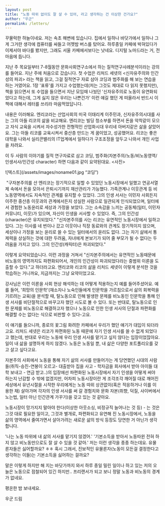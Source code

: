 ```yaml
---
layout: post
title: "노동 따위 없이도 잘 살 수 있어, 라고 생각하는 건 이상한 건가요?"
author: "우군"
permalink: /letters/
---
```


꾸물럭한 하늘이네요. 저는 속초 해변에 있습니다. 
집에서 일하나 바닷가에서 일하나 그게 그거란 생각에 컴퓨터를 싸들고 어젯밤 버스를 탔어요. 하루종일 카페에 박혀있다가 이제서야 바다를 봤지만, 그래도 서울 카페에서보다는 낫네요. 디지털 노마드라는 거, 전 마음에 듭니다. 

지난 주 목요일부터 7-8월동안 문화사회연구소에서 하는 질적연구사례분석이라는 강의를 들어요. 지난 주에 처음으로 갔습니다. 첫 수업은 리처드 세넷의 <신자유주의와 인간성의 파괴> 라는 책을 읽고, 그걸 질적연구 자료 삼아 코딩과 범주화를 해 보는 연습을 하는 거였어요. 1장 '표류'를 가지고 수업했는데(저는 그것도 제대로 다 읽지 못했지만), 책을 읽으면서 또 수업을 들으면서 지난 모임때 나눴던 '신자유주의로 노동이 유연화되었다고 하는데, 그게 싫지 않은 우리는 나쁜건가' 이런 얘길 했던 게 떠올라서 반드시 이 책에 대해서 레터를 쓰리라 마음먹었답니다.

내용은 이러해요. 엔리코라는 산업사회의 미국 이태리계 이주민과, 신자유주의시대를 사는 그의 아들 리코의 삶을 비교해요. 엔리코는 빌딩 청소부를 하면서 돈을 악착같이 모으고 자식 교육을 시켜서 자수성가한 전형적인 산업화시대 우리네 아버지같은 삶을 살았어요. 그는 아들 리코를 교육시켜서 중산층 만드는 게 꿈이었고, 성공했어요. 리코는 좋은 대학을 나와서 실리콘밸리의 IT업계에서 일하다가 구조조정을 앞두고 나와서 개인 사업을 차려요. 

이 두 사람의 이야기를 질적 연구자료로 삼고 코딩, 범주화(자본주의/노동/비노동영역/ 인생서사/인간성 character) 하면 다음과 같이 요약된대요. <사진>

![텍스트](/assets/images/noname01.jpg “코딩”)

​
"구자본주의를 산 엔리코는 장기적으로 일할 수 있었던 노동시장에서 일했고 연공서열제 속에서 돈을 모아서 은퇴시기까지 재산관리가 가능했다. 가족관계나 이웃관계 등 비노동영역에서도 지속적인 관계를 유지할 수 있었다. 그의 인생 서사는 이민자 사회든지 이주한 중산층 이웃과의 관계에서든지 성실한 사람으로 일관되게 인식되었으며, 일터에서 경험한 노동윤리로 세상과 가정을 보았다. 그는 소속감을 느끼는 공동체(일터, 이민자 커뮤니티, 이웃)가 있으며, 자신이 인생을 서사할 수 있었다. 즉, 그의 인간성(character)은 유지되었다."
"신자본주의를 사는 리코는 유연적인 노동시장에서 일하고 있다. 그는 이사를 네 번이나 갔고 이웃이나 직장 동료와의 관계도 장기적이지 않으며, 세상이나 가정을 보는 윤리로 쓸 수 있는 일터에서의 윤리도 없다. 그는 자기 삶에서 통제력을 상실하는 것에 대한 두려움, 자녀에게 본보기가 되어 줄 부모가 될 수 없다는 두려움을 가지고 있다. 그의 인간성(캐릭터)은 파괴되었다."

이렇게 요약되었습니다. 
이런 과정을 거쳐서 "신자본주의에서는 유연적인 노동때문에 비노동의 영역까지도 파편화되어서, 개인의 인간성이 파괴되었다라는 중범위 이론을 도출할 수 있다."고 하더라고요. 
엔리코와 리코의 삶을 리처드 세넷이 이렇게 분석한 것을 학습하는 거니까요, 지금까지는 그냥 요약이었고요. 

강사님은 이런 이론을 사회 현상 해석하는 데 어떻게 적용하는지 예를 들어주셨어요. 예를 들어,  '희망의 인문학'(재소자나 노숙인들에게 인문학을 가르침으로서 삶의 회복력을 기르려는 교육)을 분석할 때, 탈노동으로 인해 발생한 문제를 비노동인 인문학을 통해 인생 서사를 비단절적으로 바꾸고자 했던 시도로 볼 수 있다. 또는 반대로, 탈노동으로 인한 문제를 비노동으로 해결하고자 했으나 노동으로 인한 인생 서사의 단절과 파편화를 해결할 수는 없다는 식으로 비판할 수 있다-고요. 

이 얘기를 들으니까, 종로의 꽃그림 화려한 카페에서 우리가 했던 얘기가 대입이 되더라고요. 리처드 세넷은 리코가 파편화된 노동 때문에 자기 인생 서사를 쓸 수 없게 되었다고 했는데, 반대로 우리는 노동에 우리 인생 서사를 맡기고 싶지 않다는 입장이었잖아요. 일이 내 삶을 설명하게 하지 않겠다. 노동은 노동일 뿐, 내 삶은 다양한 포트폴리오를 갖고 살고 싶다고요. 

자본주의 사회에서 노동을 통해 자기 삶의 서사를 만들어가는 게 당연했던 시대의 사람들(취직-승진-연봉이 오르고- 대출받아 집을 사고 - 학자금을 회사에서 받아 아이들 대학 보내고 - 연금 받고..)의 입장에선 파편화된 노동시장에서 자기 인생을 어떻게 써야 하는지 난감할 수 밖에 없겠지만, 어차피 노동시장이란 게 조각조각 깨어질 대로 깨어진 세상에서 유년시절을 시작한 우리에게는 노동 따위 상관없이(혹은 적응하거나 이를 이용한 채) 살아가며 각자의 인생 서사를 써 갈 경험치와 문화 자본(취향, 덕질, 사이버에서 노는법, 일터 아닌 인간관계 가꾸기)을 갖고 있는 것 같아요. 

노동시장이 망가지지 말아야 한다(이상한 아웃소싱, 비정규직 늘어나는 것 등) - 는 것은 그것 대로 필요한 일이고,
그것과 별개로, 파편화되고 유연해 진 노동시장에서, 노동을 삶의 영역에서 줄여가면서 살아가려는 새로운 삶의 방식 등장도 당연한 거 아닌가 생각합니다.

'나는 노동 따위에 내 삶의 서사를 맡기지 않겠어.' 
'기본소득을 받아서 노동따윈 전혀 하지 않고 비노동만으로도 잘 살 수 있을 것 같아.' 
저는 이런 생각을 종종 하는데요. 
유물론자들은 싫어할까요? ㅎㅎ 혹시 그래서, 진보적인 유물론자(노동이 모든걸 결정한다고 생각하는 이들)는 기본소득을 싫어하는 걸까요? 


말은 이렇게 하지만
해 지는 바닷가까지 와서
하루 종일 밀린 일이나 하고 있는 저의 오늘은 노동으로 점철되어 있긴 하지만.. 프리랜서가 되고 보니 정말 노동과 비노동의 경계가 없네요. 
 
평온한 밤 보내세요. 


우군 드림